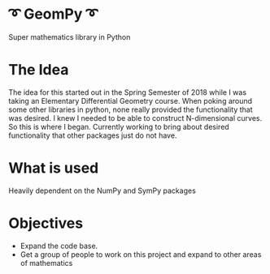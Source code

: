 # :curly_loop: GeomPy :curly_loop:
Super mathematics library in Python

# The Idea
The idea for this started out in the Spring Semester of 2018 while I was taking an Elementary Differential Geometry course. When poking around some other libraries in python, none really provided the functionality that was desired. I knew I needed to be able to construct N-dimensional curves. So this is where I began. Currently working to bring about desired functionality that other packages just do not have.

# What is used
Heavily dependent on the NumPy and SymPy packages

# Objectives
* Expand the code base.
* Get a group of people to work on this project and expand to other areas of mathematics

